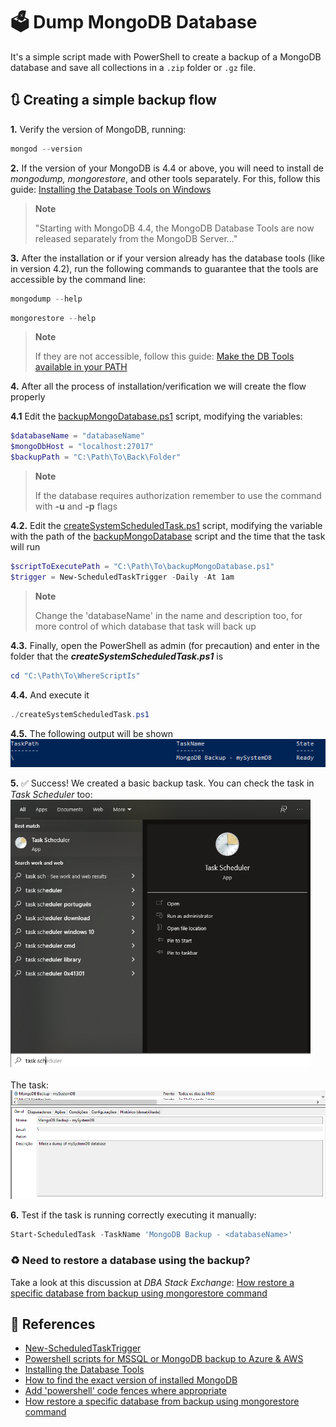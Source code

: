 # :ballot_box: Dump MongoDB Database

It's a simple script made with PowerShell to create a backup of a MongoDB database and save all collections in a `.zip` folder or `.gz` file.

## :arrows_clockwise: Creating a simple backup flow

__1.__ Verify the version of MongoDB, running:
```powershell
mongod --version
```

__2.__ If the version of your MongoDB is 4.4 or above, you will need to install de _mongodump, mongorestore_, and other tools separately. For this, follow this guide: [Installing the Database Tools on Windows](https://docs.mongodb.com/database-tools/installation/installation-windows/)
> **Note**
> 
> "Starting with MongoDB 4.4, the MongoDB Database Tools are now released separately from the MongoDB Server..."

__3.__ After the installation or if your version already has the database tools (like in version 4.2), run the following commands to guarantee that the tools are accessible by the command line:
```powershell
mongodump --help
```
```powershell
mongorestore --help
```
> **Note**
> 
> If they are not accessible, follow this guide: [Make the DB Tools available in your PATH](https://docs.mongodb.com/database-tools/installation/installation-windows/#make-the-db-tools-available-in-your-path)

__4.__ After all the process of installation/verification we will create the flow properly

  __4.1__ Edit the [backupMongoDatabase.ps1](./backupMongoDatabase.ps1) script, modifying the variables:
  ```powershell
  $databaseName = "databaseName"
  $mongoDbHost = "localhost:27017"
  $backupPath = "C:\Path\To\Back\Folder"
  ```
  > **Note**
  > 
  > If the database requires authorization remember to use the command with __-u__ and __-p__ flags
  
  __4.2.__ Edit the [createSystemScheduledTask.ps1](./createSystemScheduledTask.ps1) script, modifying the  variable with the path of the [backupMongoDatabase](./backupMongoDatabase.ps1) script and the time that the task will run
   ```powershell
  $scriptToExecutePath = "C:\Path\To\backupMongoDatabase.ps1"
  $trigger = New-ScheduledTaskTrigger -Daily -At 1am
  ```
  > **Note**
  >
  > Change the 'databaseName' in the name and description too, for more control of which database that task will back up
  
  __4.3.__ Finally, open the PowerShell as admin (for precaution) and enter in the folder that the ___createSystemScheduledTask.ps1___ is
  ```powershell
  cd "C:\Path\To\WhereScriptIs"
  ```
  
  __4.4.__ And execute it
  ```powershell
  ./createSystemScheduledTask.ps1
  ```
  
  __4.5.__ The following output will be shown
  <br/>
  <img src="./docs/task-created.png" />
  
__5.__ :white_check_mark: Success! We created a basic backup task. You can check the task in _Task Scheduler_ too:
<img width="480px" src="./docs/search-task-scheduler.png" />
<br/><br/>
The task:
<img src="./docs/task-in-task-scheduler.png" />

__6.__ Test if the task is running correctly executing it manually:
```powershell
Start-ScheduledTask -TaskName 'MongoDB Backup - <databaseName>'
```

### :recycle: Need to restore a database using the backup?

Take a look at this discussion at _DBA Stack Exchange_: [How restore a specific database from backup using mongorestore command
](https://dba.stackexchange.com/questions/113017/how-restore-a-specific-database-from-backup-using-mongorestore-command)
  
## :page_with_curl: References

- [New-ScheduledTaskTrigger](https://docs.microsoft.com/en-us/powershell/module/scheduledtasks/new-scheduledtasktrigger?view=win10-ps)
- [Powershell scripts for MSSQL or MongoDB backup to Azure & AWS](https://piotrgankiewicz.com/2016/05/03/powershell-scripts-for-mssql-or-mongodb-backup-to-azure-aws/)
- [Installing the Database Tools](https://docs.mongodb.com/database-tools/installation/installation/)
- [How to find the exact version of installed MongoDB](https://stackoverflow.com/questions/38160412/how-to-find-the-exact-version-of-installed-mongodb#:~:text=To%20check%20mongodb%20version%20use%20the%20mongod%20command%20with%20%2D%2Dversion%20option.)
- [Add 'powershell' code fences where appropriate](https://github.com/MicrosoftDocs/PowerShell-Docs/issues/1511)
- [How restore a specific database from backup using mongorestore command](https://dba.stackexchange.com/questions/113017/how-restore-a-specific-database-from-backup-using-mongorestore-command)
